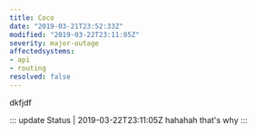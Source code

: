 ```yaml
---
title: Coco
date: "2019-03-21T23:52:33Z"
modified: "2019-03-22T23:11:05Z"
severity: major-outage
affectedsystems:
- api
- routing
resolved: false
---
```

dkfjdf


::: update Status | 2019-03-22T23:11:05Z
hahahah that's why
:::